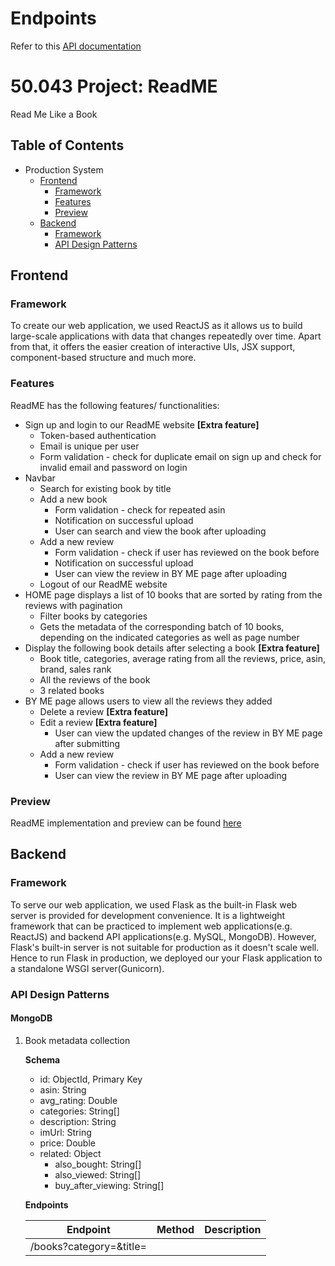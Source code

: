 # Endpoints
Refer to this [API documentation](https://bit.ly/37BVC4N)

# 50.043 Project: ReadME
Read Me Like a Book

## Table of Contents
* Production System
  * [Frontend](#frontend)
    * [Framework](#framework)
    * [Features](#features)
    * [Preview](#preview)
  * [Backend](#backend)
    * [Framework](#framework-1)
    * [API Design Patterns](#api-design-patterns)
    
## Frontend
### Framework
To create our web application, we used ReactJS as it allows us to build large-scale applications with data that changes repeatedly over time. Apart from that, it offers the easier creation of interactive UIs, JSX support, component-based structure and much more.

### Features
ReadME has the following features/ functionalities:
* Sign up and login to our ReadME website **[Extra feature]**
  * Token-based authentication
  * Email is unique per user
  * Form validation - check for duplicate email on sign up and check for invalid email and password on login
* Navbar
  * Search for existing book by title
  * Add a new book
    * Form validation - check for repeated asin
    * Notification on successful upload
    * User can search and view the book after uploading
  * Add a new review
    * Form validation - check if user has reviewed on the book before
    * Notification on successful upload
    * User can view the review in BY ME page after uploading
  * Logout of our ReadME website
* HOME page displays a list of 10 books that are sorted by rating from the reviews with pagination
  * Filter books by categories
  * Gets the metadata of the corresponding batch of 10 books, depending on the indicated categories as well as page number
* Display the following book details after selecting a book **[Extra feature]**
  * Book title, categories, average rating from all the reviews, price, asin, brand, sales rank
  * All the reviews of the book
  * 3 related books
* BY ME page allows users to view all the reviews they added
  * Delete a review **[Extra feature]**
  * Edit a review **[Extra feature]**
    * User can view the updated changes of the review in BY ME page after submitting
  * Add a new review
    * Form validation - check if user has reviewed on the book before
    * User can view the review in BY ME page after uploading
 
### Preview
ReadME implementation and preview can be found [here](/frontend)
 
## Backend 
### Framework
To serve our web application, we used Flask as the built-in Flask web server is provided for development convenience. It is a lightweight framework that can be practiced to implement web applications(e.g. ReactJS) and backend API applications(e.g. MySQL, MongoDB). However, Flask's built-in server is not suitable for production as it doesn't scale well. Hence to run Flask in production, we deployed our your Flask application to a standalone WSGI server(Gunicorn).

### API Design Patterns
#### MongoDB
1. Book metadata collection
   
   **Schema**
   * id: ObjectId, Primary Key
   * asin: String
   * avg_rating: Double
   * categories: String[]
   * description: String
   * imUrl: String
   * price: Double
   * related: Object
     *  also_bought: String[]
     * also_viewed: String[]
     *  buy_after_viewing: String[]
   
   **Endpoints**
   
   | Endpoint                    | Method | Description                                                  |
   |-----------------------------|--------|--------------------------------------------------------------|
   | /books?category=<category>&title=<title>&pageNum=<pageNum>            | GET    | Gets the metadata of the corresponding batch of 10 books, depending on the indicated categories and/or title as well as page number.<br/><ul><li>The returned array will be sorted by the book’s average rating in descending order.</li><li>If both categories and title fields are empty, the top 10 books across all categories will be returned.</li></ul><br/>Parameters<ul><li>category: optional, categories will default to empty list</li><li>title: optional, default to None</li><li>page: default to 1</li></ul><br/>Returns a 200 response if the books metadata are successfully retrieved. Otherwise returns a 400 response.|
   | /book/add                                                             | POST    | Insert new book record.<br/><br/>JSON Body<ul><li>asin: compulsory, integer</li><li>title: string</li><li>description: string</li><li>price: double</li><li>imUrl: string</li><li>categories: array of string</li></ul><br/>Returns a 200 response if the book record is successfully inserted into the database. Otherwise, returns a 400 response (e.g. if the asin already exists in the database).|
   | /book/<asin>                                                          | GET   | Gets the book metadata and all its reviews.<br/>Returns a 200 response together with a list of reviews if retrieval from the database is successful. Otherwise, returns a 400 response.|

2. Userbase collection
   
   **Schema**
   * id: ObjectId, Primary Key
   * name: String
   * email: String
   * password: String (hashed)
   
   **Endpoints**
   
   | Endpoint                    | Method | Description                                                  |
   |-----------------------------|--------|--------------------------------------------------------------|
   | /user/signup                | GET    | Signs up an account on the website.<br/><br/>JSON Body<ul><li>name: string</li><li>email: string</li><li>password: string</li></ul><br/>Returns a 200 response together with a JWT token and username if the user is successfully registered. Otherwise, returns a 400 response (e.g. the email has been used previously for sign up).|
   | /user/signout               | GET    | Redirects the user back to the HOME page. |
   | /user/login                 | POST   | Authenticates the user with the database.<br/><br/>JSON Body<ul><li>email: string</li><li>password: string</li></ul><br/>Returns a 200 response together with a JWT token and username if the user is successfully authenticated. Otherwise, returns a 400 response (e.g. invalid credentials).|

3. Web logs collection (activities from users)
   
   **Schema**
   * id: ObjectId, Primary Key
   * timestamp: Date
   * method: String
   * action: String
   

#### MySQL
1. Reviews table

   **Schema**
   * asin: varchar(100), Primary Key
   * overall: int(1)
   * reviewText: text
   * reviewTime: date
   * reviewerID: varchar(255), Primary Key
   * reviewerName: tinytext
   * summary: text
   * unixReviewTime: int(11)
   * likes: int(5)
   * dislikes: int(5)
   
   **Endpoints**
   
   | Endpoint                    | Method   | Description                                                  |
   |-----------------------------|----------|--------------------------------------------------------------|
   | /reviews/user               | GET      | Gets all the reviews by the reviewerID.<br/>Returns a 200 response if review is successfully retrieved from the database. Otherwise, returns a 400 response.|
   | /book/\<asin\>              | POST     | Inserts the book review record.<br/><br/>JSON Body<ul><li>overall: integer</li><li>reviewText: string</li><li>summary: string</li></ul><br/>Returns a 200 response if review is successfully inserted into the database. Otherwise, returns a 400 response.|
   | /book/\<asin\>              | PUT      | Edits the book review record.<br/><br/>JSON Body<ul><li>overall: integer</li><li>reviewText: string</li><li>summary: string</li></ul><br/>Returns a 200 response if the record is successfully edited on the database. Otherwise, returns a 400 response.|
   | /book/\<asin\>              | DELETE   | Deletes the book review record.<br/>Returns a 200 response if review is successfully deleted from the database. Otherwise, returns a 400 response.|

   



 
